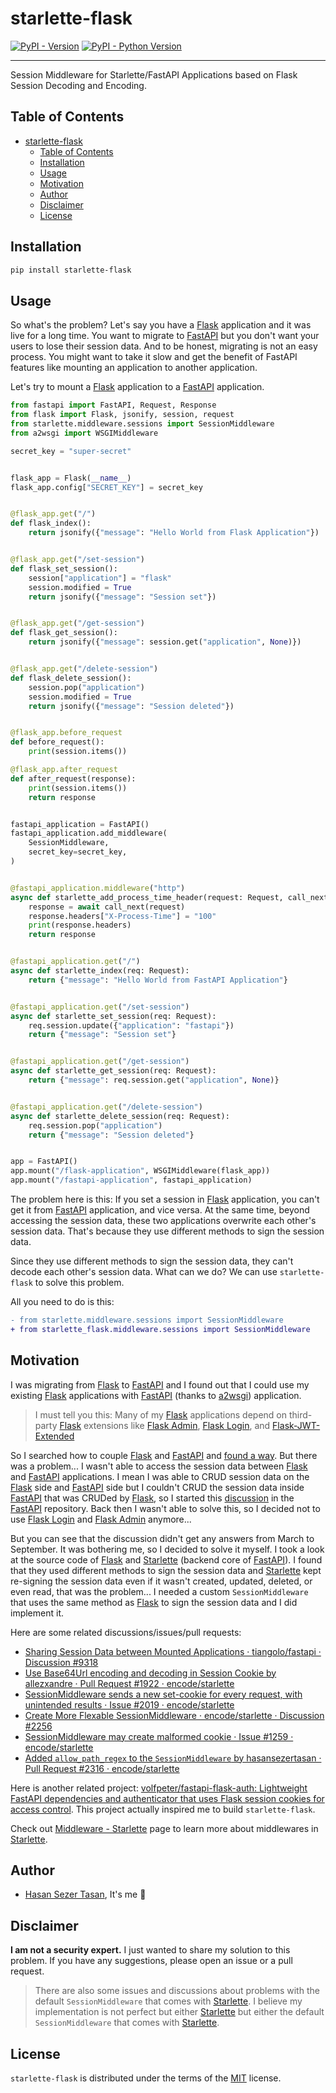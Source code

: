 # starlette-flask

[![PyPI - Version](https://img.shields.io/pypi/v/starlette-flask.svg)](https://pypi.org/project/starlette-flask)
[![PyPI - Python Version](https://img.shields.io/pypi/pyversions/starlette-flask.svg)](https://pypi.org/project/starlette-flask)

-----

Session Middleware for Starlette/FastAPI Applications based on Flask Session Decoding and Encoding.

## Table of Contents

- [starlette-flask](#starlette-flask)
  - [Table of Contents](#table-of-contents)
  - [Installation](#installation)
  - [Usage](#usage)
  - [Motivation](#motivation)
  - [Author](#author)
  - [Disclaimer](#disclaimer)
  - [License](#license)

## Installation

``` bash
pip install starlette-flask
```

## Usage

So what's the problem? Let's say you have a [Flask] application and it was live for a long time. You want to migrate to [FastAPI] but you don't want your users to lose their session data. And to be honest, migrating is not an easy process. You might want to take it slow and get the benefit of FastAPI features like mounting an application to another application.

Let's try to mount a [Flask] application to a [FastAPI] application.

```python
from fastapi import FastAPI, Request, Response
from flask import Flask, jsonify, session, request
from starlette.middleware.sessions import SessionMiddleware
from a2wsgi import WSGIMiddleware

secret_key = "super-secret"


flask_app = Flask(__name__)
flask_app.config["SECRET_KEY"] = secret_key


@flask_app.get("/")
def flask_index():
    return jsonify({"message": "Hello World from Flask Application"})


@flask_app.get("/set-session")
def flask_set_session():
    session["application"] = "flask"
    session.modified = True
    return jsonify({"message": "Session set"})


@flask_app.get("/get-session")
def flask_get_session():
    return jsonify({"message": session.get("application", None)})


@flask_app.get("/delete-session")
def flask_delete_session():
    session.pop("application")
    session.modified = True
    return jsonify({"message": "Session deleted"})


@flask_app.before_request
def before_request():
    print(session.items())

@flask_app.after_request
def after_request(response):
    print(session.items())
    return response


fastapi_application = FastAPI()
fastapi_application.add_middleware(
    SessionMiddleware,
    secret_key=secret_key,
)


@fastapi_application.middleware("http")
async def starlette_add_process_time_header(request: Request, call_next):
    response = await call_next(request)
    response.headers["X-Process-Time"] = "100"
    print(response.headers)
    return response


@fastapi_application.get("/")
async def starlette_index(req: Request):
    return {"message": "Hello World from FastAPI Application"}


@fastapi_application.get("/set-session")
async def starlette_set_session(req: Request):
    req.session.update({"application": "fastapi"})
    return {"message": "Session set"}


@fastapi_application.get("/get-session")
async def starlette_get_session(req: Request):
    return {"message": req.session.get("application", None)}


@fastapi_application.get("/delete-session")
async def starlette_delete_session(req: Request):
    req.session.pop("application")
    return {"message": "Session deleted"}


app = FastAPI()
app.mount("/flask-application", WSGIMiddleware(flask_app))
app.mount("/fastapi-application", fastapi_application)

```

The problem here is this: If you set a session in [Flask] application, you can't get it from [FastAPI] application, and vice versa. At the same time, beyond accessing the session data, these two applications overwrite each other's session data. That's because they use different methods to sign the session data.

Since they use different methods to sign the session data, they can't decode each other's session data. What can we do? We can use `starlette-flask` to solve this problem.

All you need to do is this:

```diff
- from starlette.middleware.sessions import SessionMiddleware
+ from starlette_flask.middleware.sessions import SessionMiddleware
```

## Motivation

I was migrating from [Flask] to [FastAPI] and I found out that I could use my existing [Flask] applications with [FastAPI] (thanks to [a2wsgi]) application.

> I must tell you this: Many of my [Flask] applications depend on third-party [Flask] extensions like [Flask Admin], [Flask Login], and [Flask-JWT-Extended]

So I searched how to couple [Flask] and [FastAPI] and [found a way](https://fastapi.tiangolo.com/advanced/wsgi/#using-wsgimiddleware). But there was a problem... I wasn't able to access the session data between [Flask] and [FastAPI] applications. I mean I was able to CRUD session data on the [Flask] side and [FastAPI] side but I couldn't CRUD the session data inside [FastAPI] that was CRUDed by [Flask], so I started this [discussion](https://github.com/tiangolo/fastapi/discussions/9318) in the [FastAPI] repository. Back then I wasn't able to solve this, so I decided not to use [Flask Login] and [Flask Admin] anymore...

But you can see that the discussion didn't get any answers from March to September. It was bothering me, so I decided to solve it myself. I took a look at the source code of [Flask] and [Starlette] (backend core of [FastAPI]). I found that they used different methods to sign the session data and [Starlette] kept re-signing the session data even if it wasn't created, updated, deleted, or even read, that was the problem... I needed a custom `SessionMiddleware` that uses the same method as [Flask] to sign the session data and I did implement it.

Here are some related discussions/issues/pull requests:

- [Sharing Session Data between Mounted Applications · tiangolo/fastapi · Discussion #9318](https://github.com/tiangolo/fastapi/discussions/9318)
- [Use Base64Url encoding and decoding in Session Cookie by allezxandre · Pull Request #1922 · encode/starlette](https://github.com/encode/starlette/pull/1922)
- [SessionMiddleware sends a new set-cookie for every request, with unintended results · Issue #2019 · encode/starlette](https://github.com/encode/starlette/issues/2019)
- [Create More Flexable SessionMiddleware · encode/starlette · Discussion #2256](https://github.com/encode/starlette/discussions/2256)
- [SessionMiddleware may create malformed cookie · Issue #1259 · encode/starlette](https://github.com/encode/starlette/issues/1259)
- [Added `allow_path_regex` to the `SessionMiddleware` by hasansezertasan · Pull Request #2316 · encode/starlette](https://github.com/encode/starlette/pull/2316)

Here is another related project: [volfpeter/fastapi-flask-auth: Lightweight FastAPI dependencies and authenticator that uses Flask session cookies for access control](https://github.com/volfpeter/fastapi-flask-auth). This project actually inspired me to build `starlette-flask`.

Check out [Middleware - Starlette](https://www.starlette.io/middleware/) page to learn more about middlewares in [Starlette].

## Author

- [Hasan Sezer Tasan](https://www.github.com/hasansezertasan), It's me :wave:

## Disclaimer

**I am not a security expert.** I just wanted to share my solution to this problem. If you have any suggestions, please open an issue or a pull request.

> There are also some issues and discussions about problems with the default `SessionMiddleware` that comes with [Starlette]. I believe my implementation is not perfect but either [Starlette] but either the default `SessionMiddleware` that comes with [Starlette].

## License

`starlette-flask` is distributed under the terms of the [MIT](https://spdx.org/licenses/MIT.html) license.

[FastAPI]: https://github.com/tiangolo/fastapi
[Starlette]: https://github.com/encode/starlette
[Flask]: https://github.com/pallets/flask
[Flask Admin]: https://github.com/flask-admin/flask-admin
[Flask Login]: https://github.com/maxcountryman/flask-login
[a2wsgi]: https://github.com/abersheeran/a2wsgi
[Flask-JWT-Extended]: https://github.com/vimalloc/flask-jwt-extended
